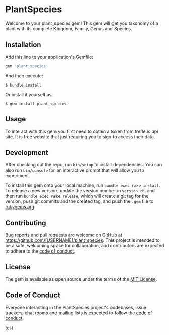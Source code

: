 # PlantSpecies

Welcome to your plant_species gem! This gem will get you taxonomy of a plant with its complete Kingdom, Family, Genus and Species.
## Installation

Add this line to your application's Gemfile:

```ruby
gem 'plant_species'
```

And then execute:

    $ bundle install

Or install it yourself as:

    $ gem install plant_species

## Usage

To interact with this gem you first need to obtain a token from trefle.io api site. It is free website that just requiring you to sign to access their data.

## Development

After checking out the repo, run `bin/setup` to install dependencies. You can also run `bin/console` for an interactive prompt that will allow you to experiment.

To install this gem onto your local machine, run `bundle exec rake install`. To release a new version, update the version number in `version.rb`, and then run `bundle exec rake release`, which will create a git tag for the version, push git commits and the created tag, and push the `.gem` file to [rubygems.org](https://rubygems.org).

## Contributing

Bug reports and pull requests are welcome on GitHub at https://github.com/[USERNAME]/plant_species. This project is intended to be a safe, welcoming space for collaboration, and contributors are expected to adhere to the [code of conduct](https://github.com/[USERNAME]/plant_species/blob/master/CODE_OF_CONDUCT.md).

## License

The gem is available as open source under the terms of the [MIT License](https://opensource.org/licenses/MIT).

## Code of Conduct

Everyone interacting in the PlantSpecies project's codebases, issue trackers, chat rooms and mailing lists is expected to follow the [code of conduct](https://github.com/[USERNAME]/plant_species/blob/master/CODE_OF_CONDUCT.md).


test